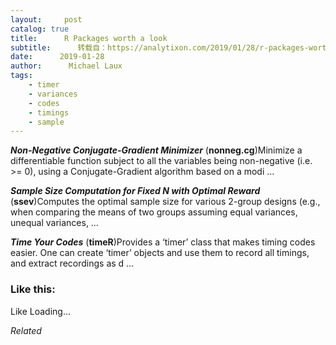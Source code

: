 ```yaml
---
layout:     post
catalog: true
title:      R Packages worth a look
subtitle:      转载自：https://analytixon.com/2019/01/28/r-packages-worth-a-look-1408/
date:      2019-01-28
author:      Michael Laux
tags:
    - timer
    - variances
    - codes
    - timings
    - sample
---
```


***Non-Negative Conjugate-Gradient Minimizer*** (**nonneg.cg**)Minimize a differentiable function subject to all the variables being non-negative (i.e. >= 0), using a Conjugate-Gradient algorithm based on a modi …

***Sample Size Computation for Fixed N with Optimal Reward*** (**ssev**)Computes the optimal sample size for various 2-group designs (e.g., when comparing the means of two groups assuming equal variances, unequal variances, …

***Time Your Codes*** (**timeR**)Provides a ‘timer’ class that makes timing codes easier. One can create ‘timer’ objects and use them to record all timings, and extract recordings as d …





### Like this:

Like Loading...


*Related*

